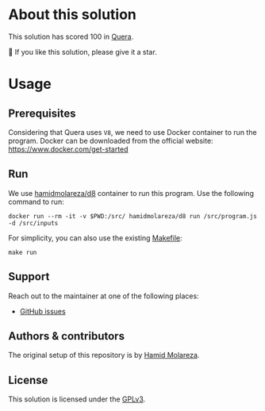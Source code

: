 # About this solution

This solution has scored 100 in [Quera](https://quera.org/).

🌟 If you like this solution, please give it a star.

# Usage

## Prerequisites

Considering that Quera uses `V8`, we need to use Docker container to run the program. Docker can be downloaded from the official website: https://www.docker.com/get-started

## Run

We use [hamidmolareza/d8](https://github.com/HamidMolareza/v8-docker) container to run this program.
Use the following command to run:

```shell
docker run --rm -it -v $PWD:/src/ hamidmolareza/d8 run /src/program.js -d /src/inputs
```

For simplicity, you can also use the existing [Makefile](Makefile):

```shell
make run
```

## Support

Reach out to the maintainer at one of the following places:

- [GitHub issues](https://github.com/HamidMolareza/QueraProblems/issues/new?assignees=&labels=question&template=04_SUPPORT_QUESTION.md&title=support%3A+)

## Authors & contributors

The original setup of this repository is by [Hamid Molareza](https://github.com/HamidMolareza).

## License

This solution is licensed under the [GPLv3](https://choosealicense.com/licenses/gpl-3.0/).
